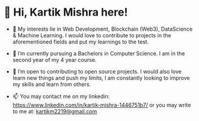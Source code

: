 # 👋 Hi, Kartik Mishra here!
- 👀 My interests lie in Web Development, Blockchain (Web3), DataScience & Machine Learning. I would love to contribute to projects in the aforementioned fields and put my
      learnings to the test.
      
- 🌱 I’m currently pursuing a Bachelors in Computer Science. I am in the second year of my 4 year course.  

- 💞️ I’m open to contributing to open source projects. I would also love learn new things and push my limits, I am
      constantly looking to improve my skills and learn from others. 
      
- 📫 You may contact me on my linkedin: https://www.linkedin.com/in/kartik-mishra-1446751b7/
      or you may write to me at: kartikm2219@gmail.com
